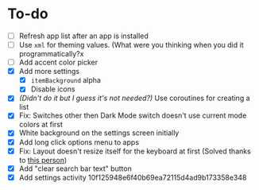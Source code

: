 # To-do
- [ ] Refresh app list after an app is installed 
- [ ] Use `xml` for theming values. (What were you thinking when you did it programmatically?x
- [ ] Add accent color picker
- [x] Add more settings
  - [x] `itemBackground` alpha
  - [x] Disable icons
- [x] *(Didn't do it but I guess it's not needed?)* Use coroutines for creating a list
- [x] Fix: Switches other then Dark Mode switch doesn't use current mode colors at first
- [x] White background on the settings screen initially
- [x] Add long click options menu to apps
- [x] Fix: Layout doesn't resize itself for the keyboard at first (Solved thanks to [this person]( https://issuetracker.google.com/issues/192043120#comment100))
- [x] Add "clear search bar text" button
- [x] Add settings activity 10f125948e6f40b69ea72115d4ad9b173358e348

